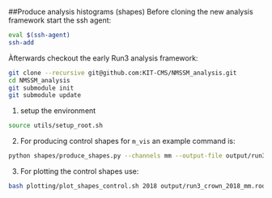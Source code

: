 
##Produce analysis histograms (shapes)
Before cloning the new analysis framework start the ssh agent:
```bash
eval $(ssh-agent)
ssh-add
```
Àfterwards checkout the early Run3 analysis framework:
```bash
git clone --recursive git@github.com:KIT-CMS/NMSSM_analysis.git
cd NMSSM_analysis
git submodule init
git submodule update
```
1. setup the environment
```bash
source utils/setup_root.sh
```
2. For producing control shapes for ```m_vis``` an example command is:
```bash
python shapes/produce_shapes.py --channels mm --output-file output/run3_crown_2018_mm --directory /ceph/rschmieder/run3/CROWN_tutorial/ntuples  --era 2018 --num-processes 2 --num-threads 2 --optimization-level 1 --control-plots --control-plot-set m_vis --ntuple_type crown --mm-friend-directory /ceph/rschmieder/run3/CROWN_tutorial/friends/crosssection
```
3. For plotting the control shapes use:
```bash
bash plotting/plot_shapes_control.sh 2018 output/run3_crown_2018_mm.root m_vis mm run3_tut
```
